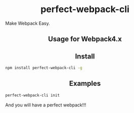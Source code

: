 <h1 align="center">perfect-webpack-cli</h1>
<p>Make Webpack Easy.</p>

<h2 align="center">Usage for Webpack4.x</h2>

<h2 align="center">Install</h2>

```bash
npm install perfect-webpack-cli -g
```

<h2 align="center">Examples</h2>

```bash
perfect-webpack-cli init
```

And you will have a perfect webpack!!!